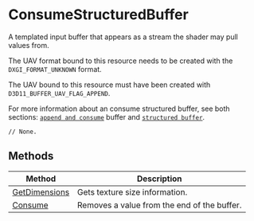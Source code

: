 # ConsumeStructuredBuffer

A templated input buffer that appears as a stream the shader may pull values from.

The UAV format bound to this resource needs to be created with the `DXGI_FORMAT_UNKNOWN` format.

The UAV bound to this resource must have been created with `D3D11_BUFFER_UAV_FLAG_APPEND`.

For more information about an consume structured buffer, see both sections: [`append and consume`](https://docs.microsoft.com/en-us/windows/desktop/direct3d11/direct3d-11-advanced-stages-cs-resources) buffer and [`structured buffer`](https://docs.microsoft.com/en-us/windows/desktop/direct3d11/direct3d-11-advanced-stages-cs-resources).

```HLSL
// None.
```

## Methods

| Method | Description |
| - | - |
| [GetDimensions](hlsl-method-getDimensions.md) | Gets texture size information. |
| [Consume](hlsl-method-consume.md) | Removes a value from the end of the buffer. |